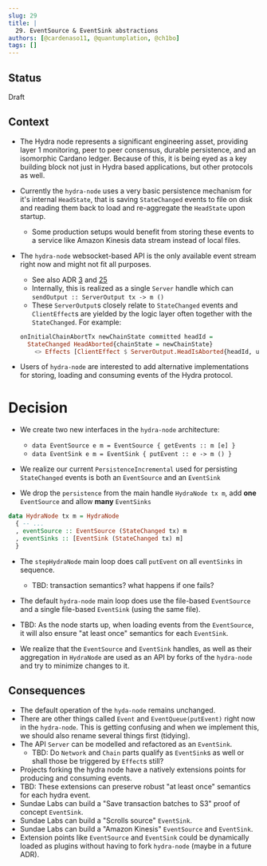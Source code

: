 ```yaml
---
slug: 29
title: |
  29. EventSource & EventSink abstractions
authors: [@cardenaso11, @quantumplation, @ch1bo]
tags: []
---
```


## Status
Draft

## Context

* The Hydra node represents a significant engineering asset, providing layer 1 monitoring, peer to peer consensus, durable persistence, and an isomorphic Cardano ledger. Because of this, it is being eyed as a key building block not just in Hydra based applications, but other protocols as well.

* Currently the `hydra-node` uses a very basic persistence mechanism for it's internal `HeadState`, that is saving `StateChanged` events to file on disk and reading them back to load and re-aggregate the `HeadState` upon startup.
  - Some production setups would benefit from storing these events to a service like Amazon Kinesis data stream instead of local files.

* The `hydra-node` websocket-based API is the only available event stream right now and might not fit all purposes.
  - See also ADR [3](/adr/3) and [25](/adr/25)
  - Internally, this is realized as a single `Server` handle which can `sendOutput :: ServerOutput tx -> m ()`
  - These `ServerOutput`s closely relate to `StateChanged` events and `ClientEffect`s are yielded by the logic layer often together with the `StateChanged`. For example:
  ```hs
  onInitialChainAbortTx newChainState committed headId =
    StateChanged HeadAborted{chainState = newChainState}
      <> Effects [ClientEffect $ ServerOutput.HeadIsAborted{headId, utxo = fold committed}]
  ```

* Users of `hydra-node` are interested to add alternative implementations for storing, loading and consuming events of the Hydra protocol.

# Decision

* We create two new interfaces in the `hydra-node` architecture:

  - ```data EventSource e m = EventSource { getEvents :: m [e] }```
  - ```data EventSink e m = EventSink { putEvent :: e -> m () }```

* We realize our current `PersistenceIncremental` used for persisting `StateChanged` events is both an `EventSource` and an `EventSink`

* We drop the `persistence` from the main handle `HydraNode tx m`, add **one** `EventSource` and allow **many** `EventSinks`

```hs
data HydraNode tx m = HydraNode
  { -- ...
  , eventSource :: EventSource (StateChanged tx) m
  , eventSinks :: [EventSink (StateChanged tx) m]
  }
```

* The `stepHydraNode` main loop does call `putEvent` on all `eventSinks` in sequence.
 
  - TBD: transaction semantics? what happens if one fails?

* The default `hydra-node` main loop does use the file-based `EventSource` and a single file-based `EventSink` (using the same file).

* TBD: As the node starts up, when loading events from the `EventSource`, it will also ensure "at least once" semantics for each `EventSink`.

* We realize that the `EventSource` and `EventSink` handles, as well as their aggregation in `HydraNode` are used as an API by forks of the `hydra-node` and try to minimize changes to it.

## Consequences

* The default operation of the `hyda-node` remains unchanged.
* There are other things called `Event` and `EventQueue(putEvent)` right now in the `hydra-node`. This is getting confusing and when we implement this, we should also rename several things first (tidying).
* The API `Server` can be modelled and refactored as an `EventSink`.
  - TBD: Do `Network` and `Chain` parts qualify as `EventSink`s as well or shall those be triggered by `Effect`s still?
* Projects forking the hydra node have a natively extensions points for producing and consuming events.
* TBD: These extensions can preserve robust "at least once" semantics for each hydra event.
* Sundae Labs can build a "Save transaction batches to S3" proof of concept `EventSink`.
* Sundae Labs can build a "Scrolls source" `EventSink`.
* Sundae Labs can build a "Amazon Kinesis" `EventSource` and `EventSink`.
* Extension points like `EventSource` and `EventSink` could be dynamically loaded as plugins without having to fork `hydra-node` (maybe in a future ADR).
